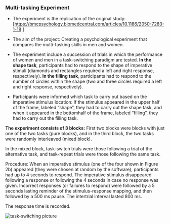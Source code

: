 ### Multi-tasking Experiment

- The experiment is the replication of the original study:  [https://bmcpsychology.biomedcentral.com/articles/10.1186/2050-7283-1-18 ]
- The aim of the project: Creating a psychological experiment that compares the multi-tasking skills in men and women. 
- The experiment include a succession of trials in which the performance of women and men in a task-switching paradigm are tested. 
**In the shape task**, participants had to respond to the shape of imperative stimuli (diamonds and rectangles required a left and right response, respectively).
**In the filling task**, participants had to respond to the number of circles within the shape (two and three circles required a left and right response, respectively).

- Participants were informed which task to carry out based on the imperative stimulus location:
If the stimulus appeared in the upper half of the frame, labeled “shape”, they had to carry out the shape
task, and when it appeared in the bottomhalf of the frame, labeled “filling”, they had to carry out the filling task.

**The experiment consists of 3 blocks:** First two blocks were blocks with just one of the two tasks (pure blocks), and in the third block, the two tasks were randomly interleaved (mixed block).

In the mixed block, task-switch trials were those following a trial of the alternative task, and task-repeat trials were those following the same task.

Procedure:
When an imperative stimulus (one of the four shown in Figure 2b) appeared (they were chosen at random by the software), participants had up to 4 seconds to respond. The imperative stimulus disappeared following a response or following the 4 seconds in case no response was given. Incorrect responses (or failures to respond) were followed by a 5 seconds lasting reminder of the stimulus-response mapping,
and then followed by a 500 ms pause. The intertrial interval lasted 800 ms.

The response time is recorded.

![task-switching picture](images/picture.png)
